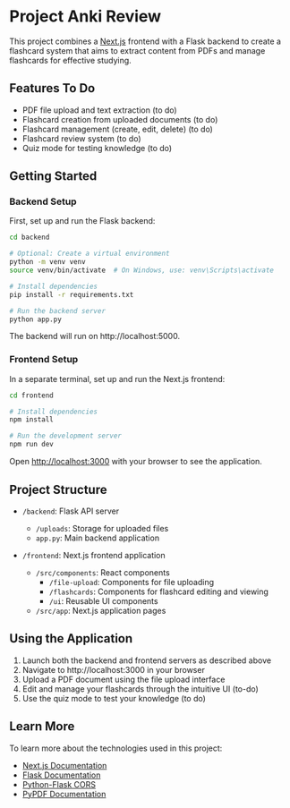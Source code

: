 # Project Anki Review

This project combines a [Next.js](https://nextjs.org) frontend with a Flask backend to create a flashcard system that aims to extract content from PDFs and manage flashcards for effective studying.

## Features To Do

- PDF file upload and text extraction (to do)
- Flashcard creation from uploaded documents (to do)
- Flashcard management (create, edit, delete) (to do)
- Flashcard review system (to do)
- Quiz mode for testing knowledge (to do)

## Getting Started

### Backend Setup

First, set up and run the Flask backend:

```bash
cd backend

# Optional: Create a virtual environment
python -m venv venv
source venv/bin/activate  # On Windows, use: venv\Scripts\activate

# Install dependencies
pip install -r requirements.txt

# Run the backend server
python app.py
```

The backend will run on http://localhost:5000.

### Frontend Setup

In a separate terminal, set up and run the Next.js frontend:

```bash
cd frontend

# Install dependencies
npm install

# Run the development server
npm run dev

```

Open [http://localhost:3000](http://localhost:3000) with your browser to see the application.

## Project Structure

- `/backend`: Flask API server
  - `/uploads`: Storage for uploaded files
  - `app.py`: Main backend application
  
- `/frontend`: Next.js frontend application
  - `/src/components`: React components
    - `/file-upload`: Components for file uploading
    - `/flashcards`: Components for flashcard editing and viewing
    - `/ui`: Reusable UI components
  - `/src/app`: Next.js application pages

## Using the Application

1. Launch both the backend and frontend servers as described above
2. Navigate to http://localhost:3000 in your browser
3. Upload a PDF document using the file upload interface
4. Edit and manage your flashcards through the intuitive UI (to-do)
5. Use the quiz mode to test your knowledge (to do)

## Learn More

To learn more about the technologies used in this project:

- [Next.js Documentation](https://nextjs.org/docs)
- [Flask Documentation](https://flask.palletsprojects.com/)
- [Python-Flask CORS](https://flask-cors.readthedocs.io/en/latest/)
- [PyPDF Documentation](https://pypdf.readthedocs.io/en/stable/)
